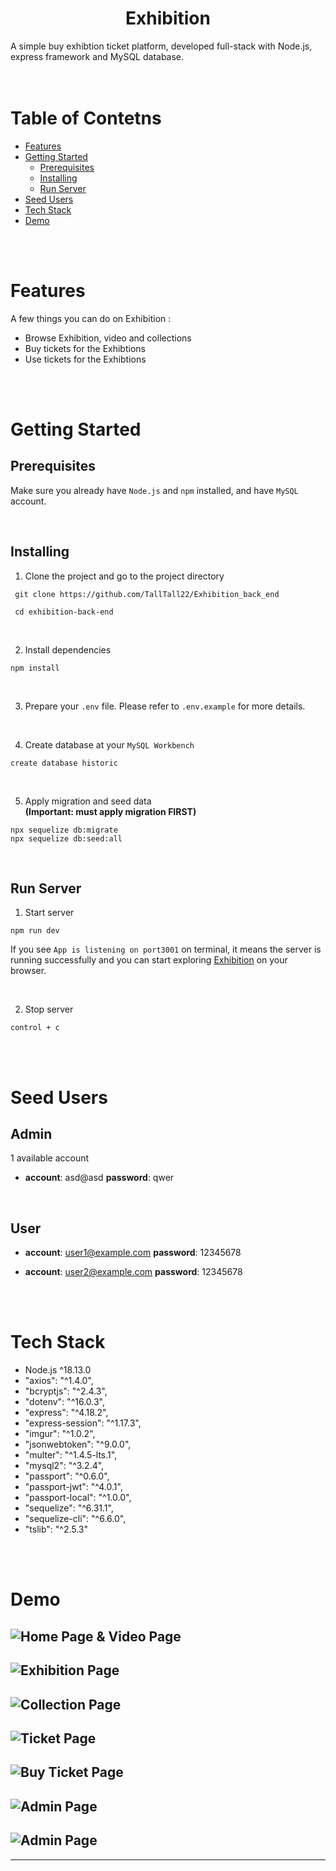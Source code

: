 <h1 align='center'><b>Exhibition</b></h1>
A simple buy exhibtion ticket platform, developed full-stack with Node.js, express framework and MySQL database.  

<br>
<br>
<br>

# Table of Contetns
- [Features](#features)
- [Getting Started](#getting-started)
  - [Prerequisites](#prerequisites)
  - [Installing](#installing)
  - [Run Server](#run-server)
- [Seed Users](#seed-users)
- [Tech Stack](#tech-stack)
- [Demo](#demo)

<br>
<br>

# Features
A few things you can do on Exhibition :
- Browse Exhibition, video and collections
- Buy tickets for the Exhibtions
- Use tickets for the Exhibtions 



<br>
<br>

# Getting Started
## **Prerequisites**
Make sure you already have `Node.js` and `npm` installed, and have `MySQL` account.

<br>

## **Installing**
1. Clone the project and go to the project directory
```
 git clone https://github.com/TallTall22/Exhibition_back_end

 cd exhibition-back-end
```

<br/>

2. Install dependencies
```
npm install
```

<br/>

3. Prepare your `.env` file. Please refer to `.env.example` for more details. 

<br/>

4. Create database at your `MySQL Workbench`
```
create database historic
```

<br/>

5. Apply migration and seed data  
**(Important: must apply migration FIRST)**
```
npx sequelize db:migrate
npx sequelize db:seed:all
```

<br/>

## **Run Server**

1. Start server
```
npm run dev
```

If you see  `App is listening on port3001`  on terminal, it means the server is running successfully and you can start exploring [Exhibition](http://localhost:3001/) on your browser.

<br>

2. Stop server
```
control + c
```
<br/>
<br/>

# Seed Users

## **Admin**
1 available account

* **account**: asd@asd
  **password**: qwer

<br/>

## **User**

* **account**: user1@example.com 
  **password**: 12345678

* **account**: user2@example.com
  **password**: 12345678



<br/>
<br/>

# Tech Stack
- Node.js ^18.13.0
- "axios": "^1.4.0",
- "bcryptjs": "^2.4.3",
- "dotenv": "^16.0.3",
- "express": "^4.18.2",
- "express-session": "^1.17.3",
- "imgur": "^1.0.2",
- "jsonwebtoken": "^9.0.0",
- "multer": "^1.4.5-lts.1",
- "mysql2": "^3.2.4",
- "passport": "^0.6.0",
- "passport-jwt": "^4.0.1",
- "passport-local": "^1.0.0",
- "sequelize": "^6.31.1",
- "sequelize-cli": "^6.6.0",
- "tslib": "^2.5.3"

<br>
<br>

#  Demo

![Home Page & Video Page](https://github.com/TallTall22/Exhibition_back_end/blob/main/public/picture/Demo-1.png)
---
![Exhibition Page](https://github.com/TallTall22/Exhibition_back_end/blob/main/public/picture/Demo-2.png)
---
![Collection Page](https://github.com/TallTall22/Exhibition_back_end/blob/main/public/picture/Demo-3.png)
---
![Ticket Page](https://github.com/TallTall22/Exhibition_back_end/blob/main/public/picture/Demo-4.png)
---
![Buy Ticket Page](https://github.com/TallTall22/Exhibition_back_end/blob/main/public/picture/Demo-5.png)
---
![Admin Page](https://github.com/TallTall22/Exhibition_back_end/blob/main/public/picture/Demo-6.png)
---
![Admin Page](https://github.com/TallTall22/Exhibition_back_end/blob/main/public/picture/Demo-7.png)
---
---
